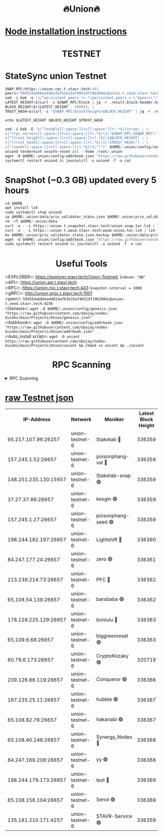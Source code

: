 <h1 align="center"> 🔥Union🔥</h1>

[Node installation instructions](https://github.com/obajay/nodes-Guides/tree/main/Projects/Union)
=

<h1 align="center"> TESTNET</h1>

# StateSync union Testnet
```python
SNAP_RPC=https://union.rpc.t.stavr.tech:443
peers="59d554ab6bee4d814afb3e15af4031df19b2084c@union-t.seed.stavr.tech:4256"
sed -i.bak -e "s/^persistent_peers *=.*/persistent_peers = \"$peers\"/" $HOME/.union/config/config.toml
LATEST_HEIGHT=$(curl -s $SNAP_RPC/block | jq -r .result.block.header.height); \
BLOCK_HEIGHT=$((LATEST_HEIGHT - 1000)); \
TRUST_HASH=$(curl -s "$SNAP_RPC/block?height=$BLOCK_HEIGHT" | jq -r .result.block_id.hash)

echo $LATEST_HEIGHT $BLOCK_HEIGHT $TRUST_HASH

sed -i.bak -E "s|^(enable[[:space:]]+=[[:space:]]+).*$|\1true| ; \
s|^(rpc_servers[[:space:]]+=[[:space:]]+).*$|\1\"$SNAP_RPC,$SNAP_RPC\"| ; \
s|^(trust_height[[:space:]]+=[[:space:]]+).*$|\1$BLOCK_HEIGHT| ; \
s|^(trust_hash[[:space:]]+=[[:space:]]+).*$|\1\"$TRUST_HASH\"| ; \
s|^(seeds[[:space:]]+=[[:space:]]+).*$|\1\"\"|" $HOME/.union/config/config.toml
uniond tendermint unsafe-reset-all --home /root/.union
wget -O $HOME/.union/config/addrbook.json "https://raw.githubusercontent.com/obajay/nodes-Guides/main/Projects/Union/addrbook.json"
systemctl restart uniond && journalctl -u uniond -f -o cat
```
# SnapShot (~0.3 GB) updated every 5 hours
```python
cd $HOME
apt install lz4
sudo systemctl stop uniond
cp $HOME/.union/data/priv_validator_state.json $HOME/.union/priv_validator_state.json.backup
rm -rf $HOME/.union/data
curl -o - -L https://union-t.snapshot.stavr.tech/union-snap.tar.lz4 | lz4 -c -d - | tar -x -C $HOME/.union --strip-components 2
curl -o - -L https://union-t.wasm.stavr.tech/wasm-union.tar.lz4 | lz4 -c -d - | tar -x -C $HOME/.union --strip-components 2
mv $HOME/.union/priv_validator_state.json.backup $HOME/.union/data/priv_validator_state.json
wget -O $HOME/.union/config/addrbook.json "https://raw.githubusercontent.com/obajay/nodes-Guides/main/Projects/Union/addrbook.json"
sudo systemctl restart uniond && journalctl -u uniond -f -o cat
```
 <h1 align="center"> Useful Tools</h1>
 
🔥EXPLORER🔥: https://explorer.stavr.tech/Union-Testnet/        `Indexer "ON"` \
🔥API🔥:      https://union.api.t.stavr.tech \
🔥RPC🔥:      https://union.rpc.t.stavr.tech:443              `Snapshot-interval = 1000` \
🔥gRPC🔥:     http://union.grpc.t.stavr.tech:1901 \
🔥peer🔥:     `59d554ab6bee4d814afb3e15af4031df19b2084c@union-t.seed.stavr.tech:4256` \
🔥Genesis🔥:     `wget -O $HOME/.union/config/genesis.json "https://raw.githubusercontent.com/obajay/nodes-Guides/main/Projects/Union/genesis.json"` \
🔥Addrbook🔥: ```wget -O $HOME/.union/config/addrbook.json "https://raw.githubusercontent.com/obajay/nodes-Guides/main/Projects/Union/addrbook.json"``` \
🔥Auto_install script🔥:  `wget -O uniont https://raw.githubusercontent.com/obajay/nodes-Guides/main/Projects/Union/uniont && chmod +x uniont && ./uniont`

<h1 align="center"> RPC Scanning</h1>

<details>
<summary>RPC Scanning</summary>

<h2 align="center"> We scan nodes in real time every 4 hours. And we provide the final result of RPC endpoints.
We cannot influence the operation of these nodes in any way. </h2>


```python
If Voting Power is higher than 0 --> then the Node is a validator of the network and may be subject to attack and be a potential threat to the chain.
```
```python
We marked such validators with a red symbol
```

</details>

[raw Testnet json](https://rpc-check.uniont.stavr.tech/uniont/rpc-uniont-result.json)
=



<table><tr><th>IP-Address</th><th>Network</th><th>Moniker</th><th>Latest Block Height</th><th>Earliest Block Height</th><th>Catching Up</th><th>Tx Index</th><th>Voting Power</th><th>Scan Time</th></tr><tr><td>95.217.107.96:26257</td><td>union-testnet-6</td><td>Staketab 🔴</td><td>336359</td><td>1</td><td>False</td><td>on</td><td>1000002</td><td>2024-03-07T05:39:49.925538482UTC</td></tr><tr><td>157.245.1.52:26657</td><td>union-testnet-6</td><td>poisonphang-val 🔴</td><td>336358</td><td>1</td><td>False</td><td>on</td><td>1000000</td><td>2024-03-07T05:39:50.575016238UTC</td></tr><tr><td>148.251.235.130:15657</td><td>union-testnet-6</td><td>Staketab-snap 🟢</td><td>336359</td><td>1</td><td>False</td><td>on</td><td>0</td><td>2024-03-07T05:39:51.142891073UTC</td></tr><tr><td>37.27.37.88:26657</td><td>union-testnet-6</td><td>kesgin 🟢</td><td>336359</td><td>1</td><td>False</td><td>on</td><td>0</td><td>2024-03-07T05:39:51.491033354UTC</td></tr><tr><td>157.245.1.27:26657</td><td>union-testnet-6</td><td>poisonphang-seed 🟢</td><td>336359</td><td>1</td><td>False</td><td>on</td><td>0</td><td>2024-03-07T05:39:56.729615128UTC</td></tr><tr><td>198.244.182.197:26657</td><td>union-testnet-6</td><td>Lightshift 🔴</td><td>336360</td><td>1</td><td>False</td><td>on</td><td>1000000</td><td>2024-03-07T05:39:59.072063928UTC</td></tr><tr><td>84.247.177.24:26657</td><td>union-testnet-6</td><td>zero 🟢</td><td>336361</td><td>1</td><td>False</td><td>on</td><td>0</td><td>2024-03-07T05:40:08.805285723UTC</td></tr><tr><td>213.239.214.73:26657</td><td>union-testnet-6</td><td>PFC 🔴</td><td>336362</td><td>1</td><td>False</td><td>on</td><td>1000001</td><td>2024-03-07T05:40:13.114953008UTC</td></tr><tr><td>65.108.54.139:26657</td><td>union-testnet-6</td><td>barsbaba 🟢</td><td>336362</td><td>1</td><td>False</td><td>on</td><td>0</td><td>2024-03-07T05:40:13.466102105UTC</td></tr><tr><td>178.128.225.129:26657</td><td>union-testnet-6</td><td>bonlulu 🔴</td><td>336363</td><td>1</td><td>False</td><td>on</td><td>1000000</td><td>2024-03-07T05:40:14.154979031UTC</td></tr><tr><td>65.109.6.68:26657</td><td>union-testnet-6</td><td>biggreenreset 🟢</td><td>336363</td><td>1</td><td>False</td><td>on</td><td>0</td><td>2024-03-07T05:40:14.503395069UTC</td></tr><tr><td>80.79.6.173:26657</td><td>union-testnet-6</td><td>CryptoKozaky 🟢</td><td>320719</td><td>1</td><td>False</td><td>on</td><td>0</td><td>2024-03-07T05:40:17.038415116UTC</td></tr><tr><td>209.126.86.119:26657</td><td>union-testnet-6</td><td>Conqueror 🟢</td><td>336366</td><td>1</td><td>False</td><td>on</td><td>0</td><td>2024-03-07T05:40:34.036068997UTC</td></tr><tr><td>167.235.25.11:26657</td><td>union-testnet-6</td><td>hubble 🟢</td><td>336367</td><td>1</td><td>False</td><td>on</td><td>0</td><td>2024-03-07T05:40:40.488805365UTC</td></tr><tr><td>65.108.82.76:26657</td><td>union-testnet-6</td><td>hakanabi 🟢</td><td>336367</td><td>1</td><td>False</td><td>on</td><td>0</td><td>2024-03-07T05:40:40.836339600UTC</td></tr><tr><td>65.108.40.246:26657</td><td>union-testnet-6</td><td>Synergy_Nodes 🔴</td><td>336368</td><td>1</td><td>False</td><td>on</td><td>1000001</td><td>2024-03-07T05:40:47.348841656UTC</td></tr><tr><td>84.247.169.208:26657</td><td>union-testnet-6</td><td>yy 🟢</td><td>336368</td><td>1</td><td>False</td><td>on</td><td>0</td><td>2024-03-07T05:40:47.944969669UTC</td></tr><tr><td>198.244.179.173:26657</td><td>union-testnet-6</td><td>test 🔴</td><td>336369</td><td>1</td><td>False</td><td>on</td><td>1</td><td>2024-03-07T05:40:50.301627600UTC</td></tr><tr><td>65.108.156.104:26657</td><td>union-testnet-6</td><td>Senol 🟢</td><td>336369</td><td>1</td><td>False</td><td>on</td><td>0</td><td>2024-03-07T05:40:50.992458646UTC</td></tr><tr><td>135.181.210.171:4257</td><td>union-testnet-6</td><td>STAVR-Service 🟢</td><td>336359</td><td>334001</td><td>False</td><td>on</td><td>0</td><td>2024-03-07T05:39:50.889141942UTC</td></tr></table>
